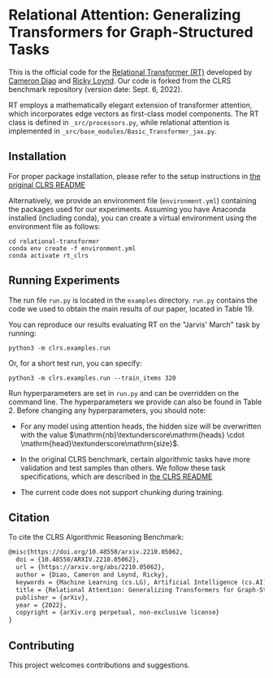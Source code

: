 # Relational Attention: Generalizing Transformers for Graph-Structured Tasks

This is the official code for the [Relational Transformer (RT)](https://arxiv.org/abs/2210.05062) developed by
[Cameron Diao](https://github.com/CameronDiao) and [Ricky Loynd](https://github.com/rickyloynd-microsoft).
Our code is forked from the CLRS benchmark repository (version date: Sept. 6, 2022).

RT employs a mathematically elegant extension of transformer attention, which 
incorporates edge vectors as first-class model components. The RT class is defined in `_src/processors.py`, while relational attention is implemented in `_src/base_modules/Basic_Transformer_jax.py`.

## Installation

For proper package installation, please refer to the setup instructions in [the original CLRS README](https://github.com/deepmind/clrs/blob/b3bd8d1e912b5333964e0de49842a2019739fc53/README.md)

Alternatively, we provide an environment file (`environment.yml`) containing the packages used for our
experiments. Assuming you have Anaconda installed (including conda), you can create a virtual
environment using the environment file as follows:

```shell
cd relational-transformer
conda env create -f environment.yml
conda activate rt_clrs
```

## Running Experiments

The run file `run.py` is located in the `examples` directory.
`run.py` contains the code we used to obtain the main results of our paper, located in Table 19.

You can reproduce our results evaluating RT on the "Jarvis' March" task by running:

```shell
python3 -m clrs.examples.run
```

Or, for a short test run, you can specify:

```shell
python3 -m clrs.examples.run --train_items 320
```

Run hyperparameters are set in `run.py` and can be overridden on the command line. The hyperparameters
we provide can also be found in Table 2. Before changing any hyperparameters, you should note: 

* For any model using attention heads, the hidden size will be overwritten with the value
$\mathrm{nb}\textunderscore\mathrm{heads} \cdot \mathrm{head}\textunderscore\mathrm{size}$.

* In the original CLRS benchmark, certain algorithmic tasks have more validation and test
samples than others. We follow these task specifications, which are described in [the CLRS README](https://github.com/deepmind/clrs/blob/b3bd8d1e912b5333964e0de49842a2019739fc53/README.md)

* The current code does not support chunking during training.

## Citation

To cite the CLRS Algorithmic Reasoning Benchmark:

```latex
@misc{https://doi.org/10.48550/arxiv.2210.05062,
  doi = {10.48550/ARXIV.2210.05062},
  url = {https://arxiv.org/abs/2210.05062},
  author = {Diao, Cameron and Loynd, Ricky},
  keywords = {Machine Learning (cs.LG), Artificial Intelligence (cs.AI), FOS: Computer and information sciences, FOS: Computer and information sciences},
  title = {Relational Attention: Generalizing Transformers for Graph-Structured Tasks},
  publisher = {arXiv},
  year = {2022},
  copyright = {arXiv.org perpetual, non-exclusive license}
}
```

## Contributing

This project welcomes contributions and suggestions.
